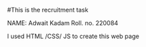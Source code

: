 #This is the recruitment task

NAME: Adwait Kadam
Roll. no. 220084


I used HTML /CSS/ JS to create this web page
